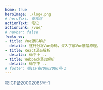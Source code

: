 ```yaml
---
home: true
heroImage: ./logo.png
# heroText: 秦光辉
actionText: 笔记
actionLink: /vue/
# navbar: false
features:
- title: Vue源码解析
  details: 逐行分析Vue源码，深入了解Vue底层原理。
- title: React源码解析
  details: 码字中...
- title: Webpack源码解析
  details: 码字中...
# footer: 鄂ICP备20002086号-1
---
```


<div class="footer">
  <a href="https://beian.miit.gov.cn/">
    鄂ICP备20002086号-1
  </a>
</div>

<style>
.description {
  display: none;
}

.footer a {
  color: #4e6e8e;
  font-weight: 400;
}
</style>
